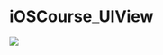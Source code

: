 # iOSCourse_UIView
![](https://github.com/LittleHeap/iOSCourse_UIView/blob/master/UIViewUITests/image.png)
